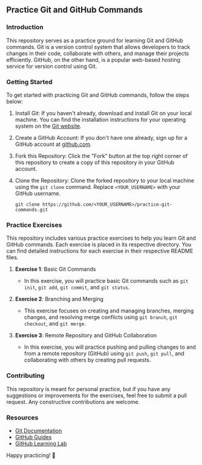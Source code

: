 
## Practice Git and GitHub Commands

### Introduction

This repository serves as a practice ground for learning Git and GitHub commands. Git is a version control system that allows developers to track changes in their code, collaborate with others, and manage their projects efficiently. GitHub, on the other hand, is a popular web-based hosting service for version control using Git.

### Getting Started

To get started with practicing Git and GitHub commands, follow the steps below:

1. Install Git: If you haven't already, download and install Git on your local machine. You can find the installation instructions for your operating system on the [Git website](https://git-scm.com/downloads).

2. Create a GitHub Account: If you don't have one already, sign up for a GitHub account at [github.com](https://github.com).

3. Fork this Repository: Click the "Fork" button at the top right corner of this repository to create a copy of this repository in your GitHub account.

4. Clone the Repository: Clone the forked repository to your local machine using the `git clone` command. Replace `<YOUR_USERNAME>` with your GitHub username.

   ```
   git clone https://github.com/<YOUR_USERNAME>/practice-git-commands.git
   ```

### Practice Exercises

This repository includes various practice exercises to help you learn Git and GitHub commands. Each exercise is placed in its respective directory. You can find detailed instructions for each exercise in their respective README files.

1. **Exercise 1**: Basic Git Commands
   - In this exercise, you will practice basic Git commands such as `git init`, `git add`, `git commit`, and `git status`.

2. **Exercise 2**: Branching and Merging
   - This exercise focuses on creating and managing branches, merging changes, and resolving merge conflicts using `git branch`, `git checkout`, and `git merge`.

3. **Exercise 3**: Remote Repository and GitHub Collaboration
   - In this exercise, you will practice pushing and pulling changes to and from a remote repository (GitHub) using `git push`, `git pull`, and collaborating with others by creating pull requests.

### Contributing

This repository is meant for personal practice, but if you have any suggestions or improvements for the exercises, feel free to submit a pull request. Any constructive contributions are welcome.


### Resources

- [Git Documentation](https://git-scm.com/docs)
- [GitHub Guides](https://guides.github.com/)
- [GitHub Learning Lab](https://lab.github.com/)

Happy practicing! 🚀
